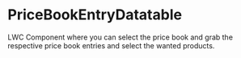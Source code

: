 # PriceBookEntryDatatable
LWC Component where you can select the price book and grab the respective price  book entries and select the  wanted products.

